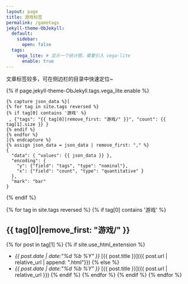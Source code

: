```yaml
---
layout: page
title: 游戏标签
permalink: /gametags
jekyll-theme-ObJekyll:
  default:
    sidebar:
      open: false
  tags:
    vega_lite: # 显示一个统计图，需要引入 vega-lite
      enable: true
---
```


文章标签较多，可在侧边栏的目录中快速定位~

{% if page.jekyll-theme-ObJekyll.tags.vega_lite.enable %}

```vega-lite
{% capture json_data %}[
{% for tag in site.tags reversed %}
{% if tag[0] contains '游戏' %}
 , {"tags": "{{ tag[0]|remove_first: "游戏/" }}", "count": {{ tag[1].size }} }
{% endif %}
{% endfor %}
]{% endcapture %}
{% assign json_data = json_data | remove_first: "," %}
{
  "data": { "values": {{ json_data }} },
  "encoding": {
    "y": {"field": "tags", "type": "nominal"},
    "x": {"field": "count", "type": "quantitative" }
  },
  "mark": "bar"
}
```

{% endif %}

{% for tag in site.tags reversed %}
{% if tag[0] contains '游戏' %}
## {{ tag[0]|remove_first: "游戏/"  }}
{% for post in tag[1] %}
{% if site.use_html_extension %}
- *{{ post.date | date:"%d %b %Y" }}* [{{ post.title }}]({{ post.url | relative_url | append: ".html"}})
{% else %}
- *{{ post.date | date:"%d %b %Y" }}* [{{ post.title }}]({{ post.url | relative_url }})
{% endif %}
{% endfor %}
{% endif %}
{% endfor %}
